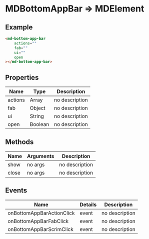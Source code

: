 # MDBottomAppBar => MDElement

## Example
```html
<md-bottom-app-bar
    actions=""
    fab=""
    ui=""
    open
></md-bottom-app-bar>
```

## Properties
Name | Type | Description
--- | --- | ---
actions | Array | no description
fab | Object | no description
ui | String | no description
open | Boolean | no description

## Methods
Name | Arguments | Description
--- | --- | ---
show | no args | no description
close | no args | no description

## Events
Name | Details | Description
--- | --- | ---
onBottomAppBarActionClick | event | no description
onBottomAppBarFabClick | event | no description
onBottomAppBarScrimClick | event | no description


